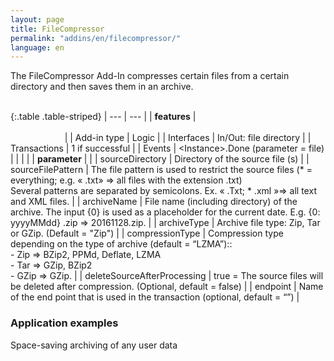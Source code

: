 ```yaml
---
layout: page
title: FileCompressor
permalink: "addins/en/filecompressor/"
language: en
---
```


The FileCompressor Add-In compresses certain files from a certain directory and then saves them in an archive.<br /><br />

{:.table .table-striped}
| --- | --- |
| __features__ | &nbsp;&nbsp;&nbsp;&nbsp;&nbsp;&nbsp;&nbsp;&nbsp;&nbsp;&nbsp;&nbsp;&nbsp;&nbsp;&nbsp;&nbsp;&nbsp;&nbsp;&nbsp;&nbsp;&nbsp;&nbsp;&nbsp;&nbsp;&nbsp;&nbsp;&nbsp;&nbsp;&nbsp;&nbsp;&nbsp;&nbsp;&nbsp;&nbsp;&nbsp;&nbsp;&nbsp;&nbsp;&nbsp;&nbsp;&nbsp;&nbsp;&nbsp;&nbsp;&nbsp;&nbsp;&nbsp;&nbsp;&nbsp;&nbsp;&nbsp;&nbsp;&nbsp;&nbsp;&nbsp;&nbsp;&nbsp;&nbsp;&nbsp;&nbsp;&nbsp;&nbsp;&nbsp;&nbsp;&nbsp;&nbsp;&nbsp;&nbsp;&nbsp;&nbsp;&nbsp;&nbsp;&nbsp;&nbsp;&nbsp;&nbsp;&nbsp;&nbsp;&nbsp;&nbsp;&nbsp;&nbsp;&nbsp;&nbsp;&nbsp;&nbsp;&nbsp;&nbsp;&nbsp;&nbsp;&nbsp;&nbsp;&nbsp;&nbsp;&nbsp;&nbsp;&nbsp;&nbsp;&nbsp;&nbsp;&nbsp;&nbsp;&nbsp;&nbsp;&nbsp;&nbsp;&nbsp;&nbsp;&nbsp;&nbsp;&nbsp;&nbsp;&nbsp;&nbsp;&nbsp;&nbsp;&nbsp;&nbsp;&nbsp;&nbsp;&nbsp;&nbsp;&nbsp;&nbsp;&nbsp;&nbsp;&nbsp;&nbsp;&nbsp;&nbsp;&nbsp;&nbsp;&nbsp;&nbsp;&nbsp;&nbsp;&nbsp;&nbsp;&nbsp;&nbsp;&nbsp;&nbsp;&nbsp;&nbsp;&nbsp;&nbsp;&nbsp;&nbsp;&nbsp;&nbsp; |
| Add-in type | Logic |
| Interfaces | In/Out: file directory |
| Transactions | 	1 if successful |
| Events | &lt;Instance&gt;.Done (parameter = file) |
| | |
| __parameter__ | |
| sourceDirectory | Directory of the source file (s) |
| sourceFilePattern | The file pattern is used to restrict the source files (* = everything; e.g. « .txt» => all files with the extension .txt)<br />Several patterns are separated by semicolons. Ex. « .Txt; * .xml »=> all text and XML files. |
| archiveName | File name (including directory) of the archive. The input {0} is used as a placeholder for the current date. E.g. {0: yyyyMMdd} .zip => 20161128.zip. |
| archiveType | 	Archive file type: Zip, Tar or GZip. (Default = "Zip") |
| compressionType | Compression type depending on the type of archive (default = “LZMA”)::<br />- Zip => BZip2, PPMd, Deflate, LZMA<br />- Tar => GZip, BZip2<br />- GZip => GZip. |
| deleteSourceAfterProcessing | true = The source files will be deleted after compression. (Optional, default = false) |
| endpoint | Name of the end point that is used in the transaction (optional, default = “”) |

### Application examples

Space-saving archiving of any user data
